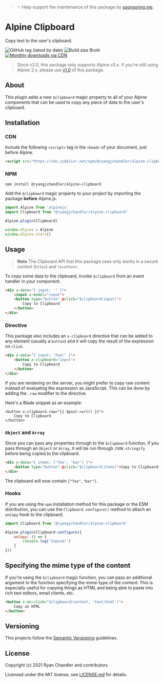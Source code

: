 > ✨ Help support the maintenance of this package by [sponsoring me](https://github.com/sponsors/ryangjchandler).

# Alpine Clipboard

Copy text to the user's clipboard.

![GitHub tag (latest by date)](https://img.shields.io/github/v/tag/ryangjchandler/alpine-clipboard?label=version&style=flat-square)
![Build size Brotli](https://img.badgesize.io/ryangjchandler/alpine-clipboard/master/dist/alpine-clipboard.js.svg?compression=gzip&style=flat-square&color=green)
[![Monthly downloads via CDN](https://data.jsdelivr.com/v1/package/npm/@ryangjchandler/alpine-clipboard/badge)](https://www.jsdelivr.com/package/npm/@ryangjchandler/alpine-clipboard)

> Since v2.0, this package only supports Alpine v3.x. If you're still using Alpine 2.x, please use [v1.0](https://github.com/ryangjchandler/alpine-clipboard/tree/v1.0.0) of this package.

## About

This plugin adds a new `$clipboard` magic property to all of your Alpine components that can be used to copy any piece of data to the user's clipboard.

## Installation

### CDN

Include the following `<script>` tag in the `<head>` of your document, just before Alpine.

```html
<script src="https://cdn.jsdelivr.net/npm/@ryangjchandler/alpine-clipboard@2.x.x/dist/alpine-clipboard.js" defer></script>
```

### NPM

```bash
npm install @ryangjchandler/alpine-clipboard
```

Add the `$clipboard` magic property to your project by importing the package **before** Alpine.js.

```js
import Alpine from 'alpinejs'
import Clipboard from "@ryangjchandler/alpine-clipboard"

Alpine.plugin(Clipboard)

window.Alpine = Alpine
window.Alpine.start()
```

## Usage

> **Note**
> The Clipboard API that this package uses only works in a secure context (`https`) and `localhost`. 

To copy some data to the clipboard, invoke `$clipboard` from an event handler in your component.

```html
<div x-data="{ input: '' }">
    <input x-model="input">
    <button type="button" @click="$clipboard(input)">
        Copy to Clipboard
    </button>
</div>
```

### Directive

This package also includes an `x-clipboard` directive that can be added to any element (usually a `button`) and it will copy the result of the expression on `click`.

```html
<div x-data="{ input: 'Foo!' }">
    <button x-clipboard="input">
        Copy to Clipboard
    </button>
</div>
```

If you are rendering on the server, you might prefer to copy raw content instead of evaluating the expression as JavaScript. This can be done by adding the `.raw` modifier to the directive.

Here's a Blade snippet as an example:

```blade
<button x-clipboard.raw="{{ $post->url() }}">
    Copy to Clipboard
</button>
```

### `Object` and `Array`

Since you can pass any properties through to the `$clipboard` function, if you pass through an `Object` or `Array`, it will be run through `JSON.stringify` before being copied to the clipboard.

```html
<div x-data="{ items: ['foo', 'bar'] }">
    <button type="button" @click="$clipboard(items)">Copy to Clipboard</button>
</div>
```

The clipboard will now contain `["foo","bar"]`.

### Hooks

If you are using the `npm` installation method for this package or the ESM distribution, you can use the `Clipboard.configure()` method to attach an `onCopy` hook to the clipboard.

```js
import Clipboard from '@ryangjchandler/alpine-clipboard'

Alpine.plugin(Clipboard.configure({
    onCopy: () => {
        console.log('Copied!')
    }
}))
```

## Specifying the mime type of the content

If you're using the `$clipboard` magic function, you can pass an additional argument to the function specifying the mime-type of the content. This is especially useful for copying things as HTML and being able to paste into rich text editors, email clients, etc.

```html
<button x-on:click="$clipboard(content, 'text/html')">
    Copy as HTML
</button>
```

## Versioning

This projects follow the [Semantic Versioning](https://semver.org/) guidelines.

## License

Copyright (c) 2021 Ryan Chandler and contributors

Licensed under the MIT license, see [LICENSE.md](LICENSE.md) for details.

